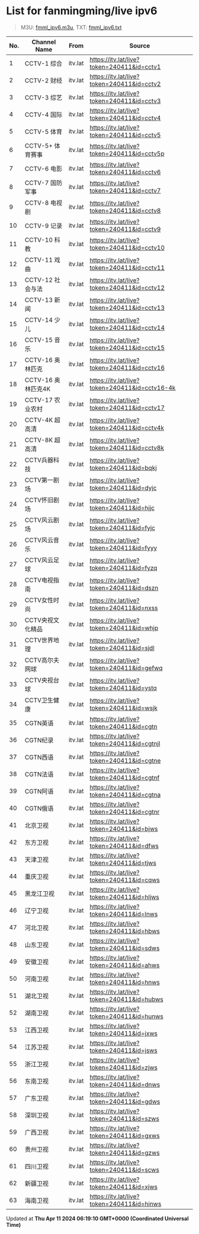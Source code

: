 # List for **fanmingming/live ipv6**

> M3U: [fmml_ipv6.m3u](/fmml_ipv6.m3u), TXT: [fmml_ipv6.txt](/txt/fmml_ipv6.txt)

| No. | Channel Name | From | Source |
| --- | ------------ | ---- | ------ |
| 1 | CCTV-1 综合 | itv.lat | <https://itv.lat/live?token=240411&id=cctv1> |
| 2 | CCTV-2 财经 | itv.lat | <https://itv.lat/live?token=240411&id=cctv2> |
| 3 | CCTV-3 综艺 | itv.lat | <https://itv.lat/live?token=240411&id=cctv3> |
| 4 | CCTV-4 国际 | itv.lat | <https://itv.lat/live?token=240411&id=cctv4> |
| 5 | CCTV-5 体育 | itv.lat | <https://itv.lat/live?token=240411&id=cctv5> |
| 6 | CCTV-5+ 体育赛事 | itv.lat | <https://itv.lat/live?token=240411&id=cctv5p> |
| 7 | CCTV-6 电影 | itv.lat | <https://itv.lat/live?token=240411&id=cctv6> |
| 8 | CCTV-7 国防军事 | itv.lat | <https://itv.lat/live?token=240411&id=cctv7> |
| 9 | CCTV-8 电视剧 | itv.lat | <https://itv.lat/live?token=240411&id=cctv8> |
| 10 | CCTV-9 记录 | itv.lat | <https://itv.lat/live?token=240411&id=cctv9> |
| 11 | CCTV-10 科教 | itv.lat | <https://itv.lat/live?token=240411&id=cctv10> |
| 12 | CCTV-11 戏曲 | itv.lat | <https://itv.lat/live?token=240411&id=cctv11> |
| 13 | CCTV-12 社会与法 | itv.lat | <https://itv.lat/live?token=240411&id=cctv12> |
| 14 | CCTV-13 新闻 | itv.lat | <https://itv.lat/live?token=240411&id=cctv13> |
| 15 | CCTV-14 少儿 | itv.lat | <https://itv.lat/live?token=240411&id=cctv14> |
| 16 | CCTV-15 音乐 | itv.lat | <https://itv.lat/live?token=240411&id=cctv15> |
| 17 | CCTV-16 奥林匹克 | itv.lat | <https://itv.lat/live?token=240411&id=cctv16> |
| 18 | CCTV-16 奥林匹克4K | itv.lat | <https://itv.lat/live?token=240411&id=cctv16-4k> |
| 19 | CCTV-17 农业农村 | itv.lat | <https://itv.lat/live?token=240411&id=cctv17> |
| 20 | CCTV-4K 超高清 | itv.lat | <https://itv.lat/live?token=240411&id=cctv4k> |
| 21 | CCTV-8K 超高清 | itv.lat | <https://itv.lat/live?token=240411&id=cctv8k> |
| 22 | CCTV兵器科技 | itv.lat | <https://itv.lat/live?token=240411&id=bqkj> |
| 23 | CCTV第一剧场 | itv.lat | <https://itv.lat/live?token=240411&id=dyjc> |
| 24 | CCTV怀旧剧场 | itv.lat | <https://itv.lat/live?token=240411&id=hjjc> |
| 25 | CCTV风云剧场 | itv.lat | <https://itv.lat/live?token=240411&id=fyjc> |
| 26 | CCTV风云音乐 | itv.lat | <https://itv.lat/live?token=240411&id=fyyy> |
| 27 | CCTV风云足球 | itv.lat | <https://itv.lat/live?token=240411&id=fyzq> |
| 28 | CCTV电视指南 | itv.lat | <https://itv.lat/live?token=240411&id=dszn> |
| 29 | CCTV女性时尚 | itv.lat | <https://itv.lat/live?token=240411&id=nxss> |
| 30 | CCTV央视文化精品 | itv.lat | <https://itv.lat/live?token=240411&id=whjp> |
| 31 | CCTV世界地理 | itv.lat | <https://itv.lat/live?token=240411&id=sjdl> |
| 32 | CCTV高尔夫网球 | itv.lat | <https://itv.lat/live?token=240411&id=gefwq> |
| 33 | CCTV央视台球 | itv.lat | <https://itv.lat/live?token=240411&id=ystq> |
| 34 | CCTV卫生健康 | itv.lat | <https://itv.lat/live?token=240411&id=wsjk> |
| 35 | CGTN英语 | itv.lat | <https://itv.lat/live?token=240411&id=cgtn> |
| 36 | CGTN纪录 | itv.lat | <https://itv.lat/live?token=240411&id=cgtnjl> |
| 37 | CGTN西语 | itv.lat | <https://itv.lat/live?token=240411&id=cgtne> |
| 38 | CGTN法语 | itv.lat | <https://itv.lat/live?token=240411&id=cgtnf> |
| 39 | CGTN阿语 | itv.lat | <https://itv.lat/live?token=240411&id=cgtna> |
| 40 | CGTN俄语 | itv.lat | <https://itv.lat/live?token=240411&id=cgtnr> |
| 41 | 北京卫视 | itv.lat | <https://itv.lat/live?token=240411&id=bjws> |
| 42 | 东方卫视 | itv.lat | <https://itv.lat/live?token=240411&id=dfws> |
| 43 | 天津卫视 | itv.lat | <https://itv.lat/live?token=240411&id=tjws> |
| 44 | 重庆卫视 | itv.lat | <https://itv.lat/live?token=240411&id=cqws> |
| 45 | 黑龙江卫视 | itv.lat | <https://itv.lat/live?token=240411&id=hljws> |
| 46 | 辽宁卫视 | itv.lat | <https://itv.lat/live?token=240411&id=lnws> |
| 47 | 河北卫视 | itv.lat | <https://itv.lat/live?token=240411&id=hbws> |
| 48 | 山东卫视 | itv.lat | <https://itv.lat/live?token=240411&id=sdws> |
| 49 | 安徽卫视 | itv.lat | <https://itv.lat/live?token=240411&id=ahws> |
| 50 | 河南卫视 | itv.lat | <https://itv.lat/live?token=240411&id=hnws> |
| 51 | 湖北卫视 | itv.lat | <https://itv.lat/live?token=240411&id=hubws> |
| 52 | 湖南卫视 | itv.lat | <https://itv.lat/live?token=240411&id=hunws> |
| 53 | 江西卫视 | itv.lat | <https://itv.lat/live?token=240411&id=jxws> |
| 54 | 江苏卫视 | itv.lat | <https://itv.lat/live?token=240411&id=jsws> |
| 55 | 浙江卫视 | itv.lat | <https://itv.lat/live?token=240411&id=zjws> |
| 56 | 东南卫视 | itv.lat | <https://itv.lat/live?token=240411&id=dnws> |
| 57 | 广东卫视 | itv.lat | <https://itv.lat/live?token=240411&id=gdws> |
| 58 | 深圳卫视 | itv.lat | <https://itv.lat/live?token=240411&id=szws> |
| 59 | 广西卫视 | itv.lat | <https://itv.lat/live?token=240411&id=gxws> |
| 60 | 贵州卫视 | itv.lat | <https://itv.lat/live?token=240411&id=gzws> |
| 61 | 四川卫视 | itv.lat | <https://itv.lat/live?token=240411&id=scws> |
| 62 | 新疆卫视 | itv.lat | <https://itv.lat/live?token=240411&id=xjws> |
| 63 | 海南卫视 | itv.lat | <https://itv.lat/live?token=240411&id=hinws> |

Updated at **Thu Apr 11 2024 06:19:10 GMT+0000 (Coordinated Universal Time)**
